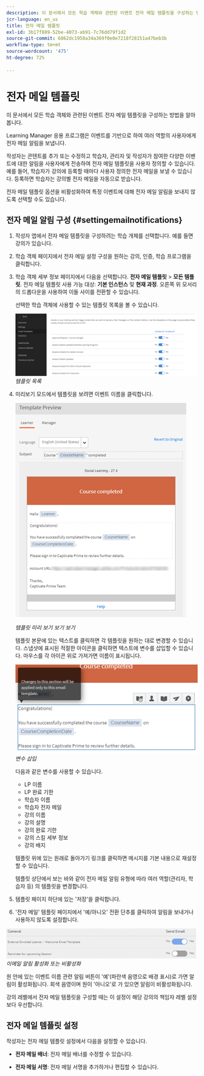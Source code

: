 ```yaml
---
description: 이 문서에서 모든 학습 객체와 관련된 이벤트 전자 메일 템플릿을 구성하는 방법에 대해 알아봅니다.
jcr-language: en_us
title: 전자 메일 템플릿
exl-id: 3b17f889-52be-4073-ab91-7c76dd79f1d2
source-git-commit: 6862dc1958a34a369f0e0e7218f28151a47beb3b
workflow-type: tm+mt
source-wordcount: '475'
ht-degree: 72%

---
```


# 전자 메일 템플릿

이 문서에서 모든 학습 객체와 관련된 이벤트 전자 메일 템플릿을 구성하는 방법을 알아봅니다.

Learning Manager 응용 프로그램은 이벤트를 기반으로 하여 여러 역할의 사용자에게 전자 메일 알림을 보냅니다.

작성자는 콘텐트를 추가 또는 수정하고 학습자, 관리자 및 작성자가 참여한 다양한 이벤트에 대한 알림을 사용자에게 전송하여 전자 메일 템플릿을 사용자 정의할 수 있습니다. 예를 들어, 학습자가 강의에 등록할 때마다 사용자 정의한 전자 메일을 보낼 수 있습니다. 등록하면 학습자는 강의별 전자 메일을 자동으로 받습니다.

전자 메일 템플릿 옵션을 비활성화하여 특정 이벤트에 대해 전자 메일 알림을 보내지 않도록 선택할 수도 있습니다.

## 전자 메일 알림 구성 {#settingemailnotifications}

1. 작성자 앱에서 전자 메일 템플릿을 구성하려는 학습 개체를 선택합니다. 예를 들면 강의가 있습니다.

1. 학습 객체 페이지에서 전자 메일 설정 구성을 원하는 강의, 인증, 학습 프로그램을 클릭합니다.

1. 학습 객체 세부 정보 페이지에서 다음을 선택합니다. **전자 메일 템플릿** > **모든 템플릿**. 전자 메일 템플릿 사용 가능 대상: **기본 인스턴스** 및 **현재 과정**. 오른쪽 위 모서리의 드롭다운을 사용하여 이들 사이를 전환할 수 있습니다.

   선택한 학습 객체에 사용할 수 있는 템플릿 목록을 볼 수 있습니다.

   ![](assets/email-templates-forlearningprograms.png)
   *템플릿 목록*

1. 미리보기 모드에서 템플릿을 보려면 이벤트 이름을 클릭합니다.

   ![](assets/preview-the-emailtemplateforyourlearningobject.png)

   *템플릿 미리 보기 보기 보기*

   템플릿 본문에 있는 텍스트를 클릭하면 각 템플릿을 원하는 대로 변경할 수 있습니다. 스냅샷에 표시된 적절한 아이콘을 클릭하면 텍스트에 변수를 삽입할 수 있습니다. 마우스를 각 아이콘 위로 가져가면 이름이 표시됩니다.

   ![](assets/insert-variable.png)
   *변수 삽입*

   다음과 같은 변수를 사용할 수 있습니다.

   * LP 이름
   * LP 완료 기한
   * 학습자 이름
   * 학습자 전자 메일
   * 강의 이름
   * 강의 설명
   * 강의 완료 기한
   * 강의 스킬 세부 정보
   * 강의 배지

   템플릿 위에 있는 원래로 돌아가기 링크를 클릭하면 메시지를 기본 내용으로 재설정할 수 있습니다.

   템플릿 상단에서 보는 바와 같이 전자 메일 알림 유형에 따라 여러 역할(관리자, 학습자 등) 의 템플릿을 변경합니다.

1. 템플릿 페이지 하단에 있는 &#39;저장&#39;을 클릭합니다.
1. &#39;전자 메일&#39; 템플릿 페이지에서 &#39;예/아니오&#39; 전환 단추를 클릭하여 알림을 보내거나 사용하지 않도록 설정합니다.

![](assets/email-notification-e1437624109719.png)
*이메일 알림 활성화 또는 비활성화*

원 안에 있는 이벤트 이름 관련 알림 버튼이 &#39;예&#39;(파란색 음영으로 배경 표시)로 가면 알림이 활성화됩니다. 회색 음영이며 원이 &#39;아니오&#39;로 가 있으면 알림이 비활성화됩니다.

강의 레벨에서 전자 메일 템플릿을 구성할 때는 이 설정이 해당 강의의 책임자 레벨 설정보다 우선합니다.

## 전자 메일 템플릿 설정

작성자는 전자 메일 템플릿 설정에서 다음을 설정할 수 있습니다.

* **전자 메일 배너**: 전자 메일 배너를 수정할 수 있습니다.

* **전자 메일 서명**: 전자 메일 서명을 추가하거나 편집할 수 있습니다.
